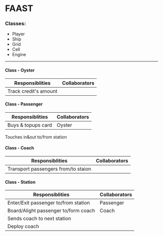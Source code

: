 FAAST
=====

### Classes:

* Player
* Ship
* Grid
* Cell
* Engine

-----------------------------

#### Class - Oyster

Responsiblities           | Collaborators
---------------           | -------------
Track credit's amount     |           


#### Class - Passenger

Responsiblities 								| Collaborators
--------------- 								| -------------
Buys & topups card              | Oyster
Touches in&out to/from station


#### Class - Coach

Responsiblities 								     | Collaborators
--------------- 								     | -------------
Transport passengers from/to staion  | 


#### Class - Station

Responsiblities                      | Collaborators
---------------                      | -------------
Enter/Exit passenger to/from station | Passenger
Board/Alight passenger to/form coach | Coach
Sends coach to next station       	 |
Deploy coach                         |


